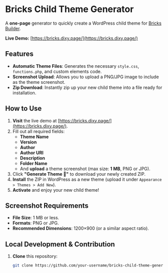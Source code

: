 # Bricks Child Theme Generator

A **one-page** generator to quickly create a WordPress child theme for [Bricks Builder](https://bricksbuilder.io).  

**Live Demo:** [https://bricks.dixy.page/](https://bricks.dixy.page/)

## Features

- **Automatic Theme Files**: Generates the necessary `style.css`, `functions.php`, and custom elements code.
- **Screenshot Upload**: Allows you to upload a PNG/JPG image to include as the theme screenshot.
- **Zip Download**: Instantly zip up your new child theme into a file ready for installation.

## How to Use

1. **Visit** the live demo at [https://bricks.dixy.page/](https://bricks.dixy.page/).  
2. Fill out all required fields:
   - **Theme Name**
   - **Version**
   - **Author**
   - **Author URI**
   - **Description**
   - **Folder Name**
   - And **upload** a theme screenshot (max size: **1 MB**, PNG or JPG).
3. Click **"Generate Theme 🚀"** to download your newly created ZIP.
4. **Install** the ZIP in WordPress as a new theme (upload it under `Appearance > Themes > Add New`).
5. **Activate** and enjoy your new child theme!

## Screenshot Requirements

- **File Size**: 1 MB or less.
- **Formats**: PNG or JPG.
- **Recommended Dimensions**: 1200×900 (or a similar aspect ratio).

## Local Development & Contribution

1. **Clone** this repository:
   ```bash
   git clone https://github.com/your-username/bricks-child-theme-generator.git
